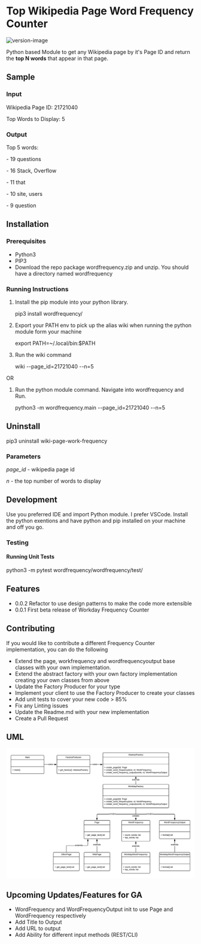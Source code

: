 # Top Wikipedia Page Word Frequency Counter

![version-image][version-image]

Python based Module to get any Wikipedia page by it's Page ID and return the **top N words** that appear in that page.

## Sample

### Input

Wikipedia Page ID: 21721040

Top Words to Display: 5

### Output

Top 5 words:

\- 19 questions

\- 16 Stack, Overflow

\- 11 that

\- 10 site, users

\- 9 question


## Installation

### Prerequisites
* Python3
* PIP3
* Download the repo package wordfrequency.zip and unzip. You should have a directory named wordfrequency

### Running Instructions

1. Install the pip module into your python library.

   pip3 install wordfrequency/

2. Export your PATH env to pick up the alias wiki when running the python module form your machine

   export PATH=~/.local/bin:$PATH

3. Run the wiki command

   wiki --page_id=21721040 --n=5

OR

1. Run the python module command. Navigate into wordfrequency and Run.

   python3 -m wordfrequency.main --page_id=21721040 --n=5

## Uninstall

pip3 uninstall wiki-page-work-frequency

### Parameters
*page_id* - wikipedia page id

*n* - the top number of words to display

## Development

Use you preferred IDE and import Python module. I prefer VSCode. Install the python exentions and have python and pip installed on your machine and off you go.

### Testing

#### Running Unit Tests
python3 -m pytest wordfrequency/wordfrequency/test/

## Features
* 0.0.2 Refactor to use design patterns to make the code more extensible
* 0.0.1 First beta release of Workday Frequency Counter

## Contributing
If you would like to contribute a different Frequency Counter implementation, you can do the following
- Extend the page, workfrequency and wordfrequencyoutput base classes with your own implementation.
- Extend the abstract factory with your own factory implementation creating your own classes from above
- Update the Factory Producer for your type
- Implement your client to use the Factory Producer to create your classes
- Add unit tests to cover your new code > 85%
- Fix any Linting issues
- Update the Readme.md with your new implementation
- Create a Pull Request

## UML
![uml-image][uml-image]

## Upcoming Updates/Features for GA
- WordFrequency and WordFrequencyOutput init to use Page and WordFrequency respectively
- Add Title to Output
- Add URL to output
- Add Ability for different input methods (REST/CLI)

[version-image]: https://img.shields.io/badge/version-0.0.2-green.svg?style=plastic
[uml-image]: UML.jpeg
